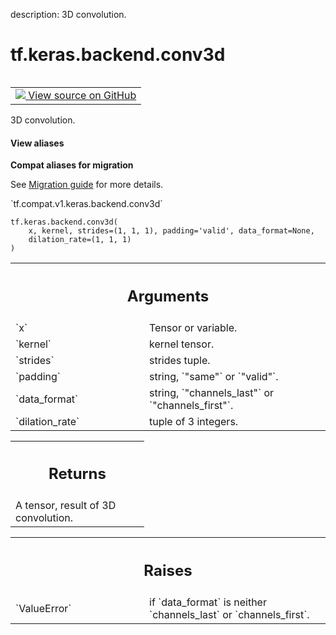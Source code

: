 description: 3D convolution.

<div itemscope itemtype="http://developers.google.com/ReferenceObject">
<meta itemprop="name" content="tf.keras.backend.conv3d" />
<meta itemprop="path" content="Stable" />
</div>

# tf.keras.backend.conv3d

<!-- Insert buttons and diff -->

<table class="tfo-notebook-buttons tfo-api nocontent" align="left">
<td>
  <a target="_blank" href="https://github.com/tensorflow/tensorflow/blob/r2.3/tensorflow/python/keras/backend.py#L5368-L5409">
    <img src="https://www.tensorflow.org/images/GitHub-Mark-32px.png" />
    View source on GitHub
  </a>
</td>
</table>



3D convolution.

<section class="expandable">
  <h4 class="showalways">View aliases</h4>
  <p>
<b>Compat aliases for migration</b>
<p>See
<a href="https://www.tensorflow.org/guide/migrate">Migration guide</a> for
more details.</p>
<p>`tf.compat.v1.keras.backend.conv3d`</p>
</p>
</section>

<pre class="devsite-click-to-copy prettyprint lang-py tfo-signature-link">
<code>tf.keras.backend.conv3d(
    x, kernel, strides=(1, 1, 1), padding='valid', data_format=None,
    dilation_rate=(1, 1, 1)
)
</code></pre>



<!-- Placeholder for "Used in" -->


<!-- Tabular view -->
 <table class="responsive fixed orange">
<colgroup><col width="214px"><col></colgroup>
<tr><th colspan="2"><h2 class="add-link">Arguments</h2></th></tr>

<tr>
<td>
`x`
</td>
<td>
Tensor or variable.
</td>
</tr><tr>
<td>
`kernel`
</td>
<td>
kernel tensor.
</td>
</tr><tr>
<td>
`strides`
</td>
<td>
strides tuple.
</td>
</tr><tr>
<td>
`padding`
</td>
<td>
string, `"same"` or `"valid"`.
</td>
</tr><tr>
<td>
`data_format`
</td>
<td>
string, `"channels_last"` or `"channels_first"`.
</td>
</tr><tr>
<td>
`dilation_rate`
</td>
<td>
tuple of 3 integers.
</td>
</tr>
</table>



<!-- Tabular view -->
 <table class="responsive fixed orange">
<colgroup><col width="214px"><col></colgroup>
<tr><th colspan="2"><h2 class="add-link">Returns</h2></th></tr>
<tr class="alt">
<td colspan="2">
A tensor, result of 3D convolution.
</td>
</tr>

</table>



<!-- Tabular view -->
 <table class="responsive fixed orange">
<colgroup><col width="214px"><col></colgroup>
<tr><th colspan="2"><h2 class="add-link">Raises</h2></th></tr>

<tr>
<td>
`ValueError`
</td>
<td>
if `data_format` is neither `channels_last` or
`channels_first`.
</td>
</tr>
</table>

